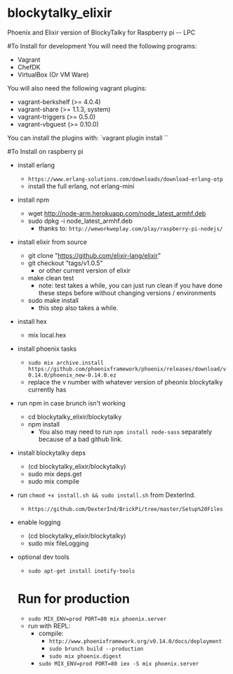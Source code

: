 # blockytalky_elixir
Phoenix and Elixir version of BlockyTalky for Raspberry pi -- LPC

#To Install for development
You will need the following programs:
- Vagrant
- ChefDK
- VirtualBox (Or VM Ware)

You will also need the following vagrant plugins:
- vagrant-berkshelf (>= 4.0.4)
- vagrant-share     (>= 1.1.3, system)
- vagrant-triggers  (>= 0.5.0)
- vagrant-vbguest   (>= 0.10.0)

You can install the plugins with: `vagrant plugin install <plugin-name>``

#To Install on raspberry pi
- install erlang
  - `https://www.erlang-solutions.com/downloads/download-erlang-otp`
  - install the full erlang, not erlang-mini
- install npm
  - wget http://node-arm.herokuapp.com/node_latest_armhf.deb
  - sudo dpkg -i node_latest_armhf.deb
    - thanks to: `http://weworkweplay.com/play/raspberry-pi-nodejs/`
- install elixir from source
  - git clone "https://github.com/elixir-lang/elixir"
  - git checkout "tags/v1.0.5"
    - or other current version of elixir
  - make clean test
    - note: test takes a while, you can just run clean if you have done these steps before without changing versions / environments
  - sudo make install
    - this step also takes a while.
- install hex
  - mix local.hex
- install phoenix tasks
  - `sudo mix archive.install https://github.com/phoenixframework/phoenix/releases/download/v0.14.0/phoenix_new-0.14.0.ez`
  - replace the v number with whatever version of pheonix blockytalky currently has
- run npm in case brunch isn't working
  - cd blockytalky_elixir/blockytalky
  - npm install
    - You also may need to run `npm install node-sass` separately because of a bad github link.
- install blockytalky deps
  - (cd blockytalky_elixir/blockytalky)
  - sudo mix deps.get
  - sudo mix compile
- run `chmod +x install.sh && sudo install.sh` from DexterInd.
  - `https://github.com/DexterInd/BrickPi/tree/master/Setup%20Files`
- enable logging
  - (cd blockytalky_elixir/blockytalky)
  - sudo mix fileLogging
- optional dev tools
  - `sudo apt-get install inotify-tools`

  # Run for production
  - `sudo MIX_ENV=prod PORT=80 mix phoenix.server`
  - run with REPL:
    - compile:
      - `http://www.phoenixframework.org/v0.14.0/docs/deployment`
      - `sudo brunch build --production`
      - `sudo mix phoenix.digest`
    - `sudo MIX_ENV=prod PORT=80 iex -S mix phoenix.server`
